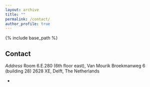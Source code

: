 ```yaml
---
layout: archive
title: ""
permalink: /contact/
author_profile: true
---
```


{% include base_path %}

Contact
------
*Address*
Room 6.E.280 (6th floor east), Van Mourik Broekmanweg 6 (building 28)
2628 XE, Delft, The Netherlands

*
